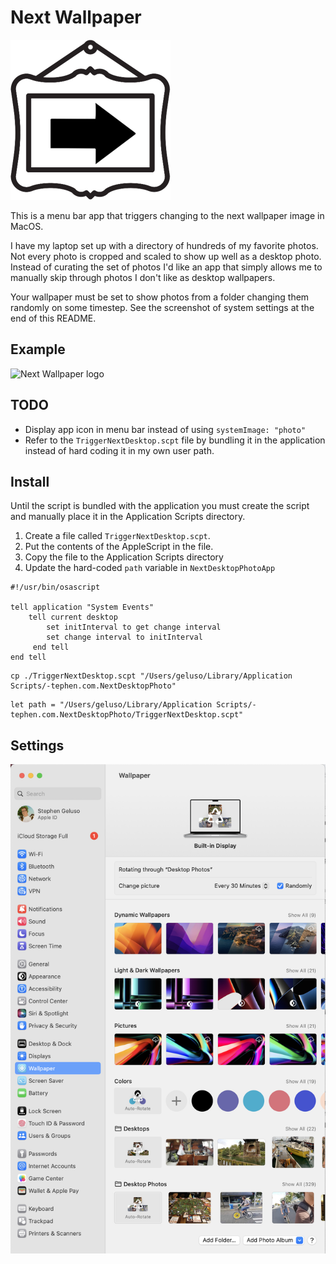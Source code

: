 # Next Wallpaper

![Next Wallpaper logo](./next_desktop_icon_256.png)

This is a menu bar app that triggers changing to the next wallpaper image in
MacOS.

I have my laptop set up with a directory of hundreds of my favorite photos. Not
every photo is cropped and scaled to show up well as a desktop photo. Instead
of curating the set of photos I'd like an app that simply allows me to manually
skip through photos I don't like as desktop wallpapers.

Your wallpaper must be set to show photos from a folder changing them randomly
on some timestep. See the screenshot of system settings at the end of this
README.

## Example

![Next Wallpaper logo](./sample_small2.gif)

## TODO

* Display app icon in menu bar instead of using `systemImage: "photo"`
* Refer to the `TriggerNextDesktop.scpt` file by bundling it in the application
  instead of hard coding it in my own user path.

## Install
Until the script is bundled with the application you must create the script
and manually place it in the Application Scripts directory.

1. Create a file called `TriggerNextDesktop.scpt`.
2. Put the contents of the AppleScript in the file.
3. Copy the file to the Application Scripts directory
4. Update the hard-coded `path` variable in `NextDesktopPhotoApp`

```
#!/usr/bin/osascript

tell application "System Events"
    tell current desktop
        set initInterval to get change interval
        set change interval to initInterval
     end tell
end tell
```

```
cp ./TriggerNextDesktop.scpt "/Users/geluso/Library/Application Scripts/-tephen.com.NextDesktopPhoto"
```

```
let path = "/Users/geluso/Library/Application Scripts/-tephen.com.NextDesktopPhoto/TriggerNextDesktop.scpt"
```

## Settings

![Next Wallpaper logo](./settings.png)
